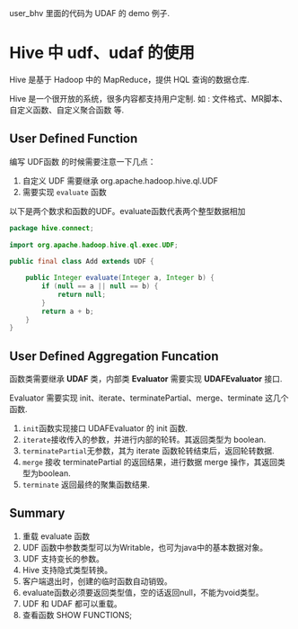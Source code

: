 user_bhv 里面的代码为 UDAF 的 demo 例子.

# Hive 中 udf、udaf 的使用

Hive 是基于 Hadoop 中的 MapReduce，提供 HQL 查询的数据仓库. 

Hive 是一个很开放的系统，很多内容都支持用户定制. 如 : 文件格式、MR脚本、自定义函数、自定义聚合函数 等.

<!-- more -->

## User Defined Function

编写 UDF函数 的时候需要注意一下几点：

1. 自定义 UDF 需要继承 org.apache.hadoop.hive.ql.UDF
2. 需要实现 `evaluate` 函数

以下是两个数求和函数的UDF。evaluate函数代表两个整型数据相加

```java
package hive.connect;  
  
import org.apache.hadoop.hive.ql.exec.UDF;  
  
public final class Add extends UDF {

    public Integer evaluate(Integer a, Integer b) {  
        if (null == a || null == b) {  
            return null;  
        } 
        return a + b;  
    }  
}  
```

## User Defined Aggregation Funcation

函数类需要继承 **UDAF** 类，内部类 **Evaluator** 需要实现 **UDAFEvaluator** 接口.

Evaluator 需要实现 init、iterate、terminatePartial、merge、terminate 这几个函数.

1. `init`函数实现接口 UDAFEvaluator 的 init 函数.
2. `iterate`接收传入的参数，并进行内部的轮转。其返回类型为 boolean.
3. `terminatePartial`无参数，其为 iterate 函数轮转结束后，返回轮转数据.
4. `merge` 接收 terminatePartial 的返回结果，进行数据 merge 操作，其返回类型为boolean.
5. `terminate` 返回最终的聚集函数结果.

## Summary

1. 重载 evaluate 函数
2. UDF 函数中参数类型可以为Writable，也可为java中的基本数据对象。
3. UDF 支持变长的参数。
4. Hive 支持隐式类型转换。
5. 客户端退出时，创建的临时函数自动销毁。
6. evaluate函数必须要返回类型值，空的话返回null，不能为void类型。
7. UDF 和 UDAF 都可以重载。
8. 查看函数 SHOW FUNCTIONS;
